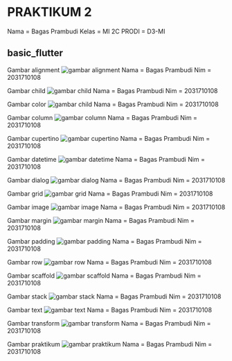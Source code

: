 # PRAKTIKUM 2

Nama = Bagas Prambudi
Kelas = MI 2C
PRODI = D3-MI

## basic_flutter

Gambar alignment
![gambar alignment](img/alignment.png)
Nama = Bagas Prambudi Nim = 2031710108

Gambar child
![gambar child](img/child.png)
Nama = Bagas Prambudi Nim = 2031710108

Gambar color
![gambar child](img/color.png)
Nama = Bagas Prambudi Nim = 2031710108

Gambar column
![gambar column](img/column.png)
Nama = Bagas Prambudi Nim = 2031710108

Gambar cupertino
![gambar cupertino](img/cupertino.png)
Nama = Bagas Prambudi Nim = 2031710108

Gambar datetime
![gambar datetime](img/datetime.png)
Nama = Bagas Prambudi Nim = 2031710108

Gambar dialog
![gambar dialog](img/dialog.png)
Nama = Bagas Prambudi Nim = 2031710108

Gambar grid
![gambar grid](img/grid.png)
Nama = Bagas Prambudi Nim = 2031710108

Gambar image
![gambar image](img/image.png)
Nama = Bagas Prambudi Nim = 2031710108

Gambar margin
![gambar margin](img/margin.png)
Nama = Bagas Prambudi Nim = 2031710108

Gambar padding
![gambar padding](img/padding.png)
Nama = Bagas Prambudi Nim = 2031710108

Gambar row
![gambar row](img/row.png)
Nama = Bagas Prambudi Nim = 2031710108

Gambar scaffold
![gambar scaffold](img/scaffold.png)
Nama = Bagas Prambudi Nim = 2031710108

Gambar stack
![gambar stack](img/stack.png)
Nama = Bagas Prambudi Nim = 2031710108

Gambar text
![gambar text](img/text.png)
Nama = Bagas Prambudi Nim = 2031710108

Gambar transform
![gambar transform](img/transform.png)
Nama = Bagas Prambudi Nim = 2031710108

Gambar praktikum
![gambar praktikum](img/praktikum.png)
Nama = Bagas Prambudi Nim = 2031710108